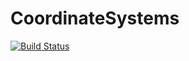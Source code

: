 # CoordinateSystems

[![Build Status](https://travis-ci.org/drewkett/CoordinateSystems.jl.svg?branch=master)](https://travis-ci.org/drewkett/CoordinateSystems.jl)
